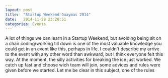 ```yaml
---
layout: post
title:  "Startup Weekend Guaymas 2014"
date:   2014-11-28 23:20:51
categories: Events
---
```


A lot of things we can learn in a Startup Weekend, but avoiding being sit on a chair coding/working till down is one of the most valuable knowledge you could get in an event like this, perhaps in life. 
I couldn't describe my arrive to the event with any other word than awkward, but I think everyone felt this way. At the moment, the silly activities for breaking the ice just worked. We catch up fast and choose wich team will join, some advices and rules were given before we started. Let me be clear in this subject, one of the rules 